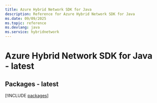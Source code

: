 ```yaml
---
title: Azure Hybrid Network SDK for Java
description: Reference for Azure Hybrid Network SDK for Java
ms.date: 09/09/2025
ms.topic: reference
ms.devlang: java
ms.service: hybridnetwork
---
```

# Azure Hybrid Network SDK for Java - latest
## Packages - latest
[!INCLUDE [packages](hybrid-network-index.md)]